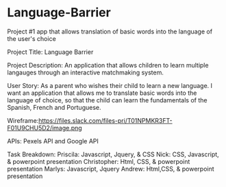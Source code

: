 # Language-Barrier
Project #1 app that allows translation of basic words into the language of the user's choice


Project Title: Language Barrier

Project Description: An application that allows children to learn multiple langauges through an interactive matchmaking system.

User Story: As a parent who wishes their child to learn a new language. 
I want an application that allows me to translate basic words into the language of choice,
so that the child can learn the fundamentals of the Spanish, French and Portuguese.


Wireframe:https://files.slack.com/files-pri/T01NPMKR3FT-F01U9CHU5D2/image.png



APIs: Pexels API and Google API

Task Breakdown:
Priscila: Javascript, Jquery, & CSS
Nick: CSS, Javascript, & powerpoint presentation
Christopher: Html, CSS, & powerpoint presentation
Marlys: Javascript, Jquery
Andrew: Html,CSS, & powerpoint presentation 

